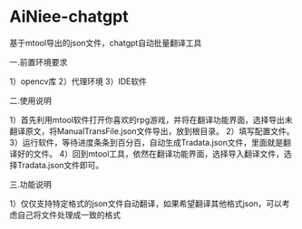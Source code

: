 # AiNiee-chatgpt
基于mtool导出的json文件，chatgpt自动批量翻译工具



一.前置环境要求


1）opencv库
2）代理环境
3）IDE软件


二.使用说明




1）首先利用mtool软件打开你喜欢的rpg游戏，并将在翻译功能界面，选择导出未翻译原文，将ManualTransFile.json文件导出，放到根目录。
2）填写配置文件。
3）运行软件，等待进度条条到百分百，自动生成Tradata.json文件，里面就是翻译好的文件。
4）回到mtool工具，依然在翻译功能界面，选择导入翻译文件，选择Tradata.json文件即可。


三.功能说明



1）仅仅支持特定格式的json文件自动翻译，如果希望翻译其他格式json，可以考虑自己将文件处理成一致的格式
